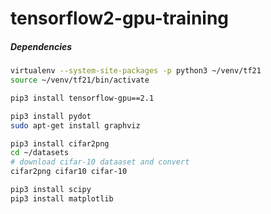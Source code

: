 
# tensorflow2-gpu-training

##### Dependencies
```sh
virtualenv --system-site-packages -p python3 ~/venv/tf21
source ~/venv/tf21/bin/activate

pip3 install tensorflow-gpu==2.1

pip3 install pydot
sudo apt-get install graphviz

pip3 install cifar2png
cd ~/datasets
# download cifar-10 dataaset and convert
cifar2png cifar10 cifar-10

pip3 install scipy
pip3 install matplotlib
```
